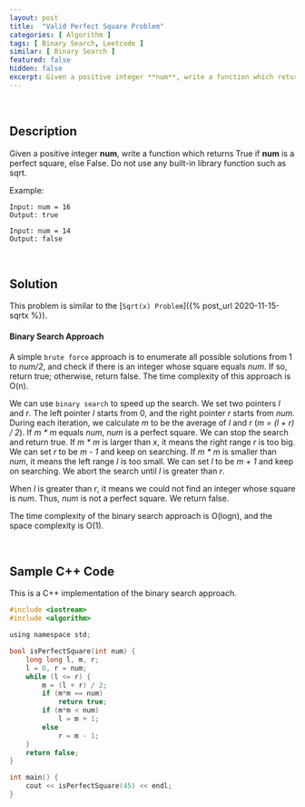 ```yaml
---
layout: post
title:  "Valid Perfect Square Problem"
categories: [ Algorithm ]
tags: [ Binary Search, Leetcode ]
similar: [ Binary Search ]
featured: false
hidden: false
excerpt: Given a positive integer **num**, write a function which returns True if **num** is a perfect square, else False.
---
```


<br />

## Description

Given a positive integer **num**, write a function which returns True if **num** is a perfect square,  else False. Do not use any built-in library function such as sqrt.


Example: 
```
Input: num = 16
Output: true

Input: num = 14
Output: false
```

<br />

## Solution

This problem is similar to the [`Sqrt(x) Problem`]({% post_url 2020-11-15-sqrtx %}).

#### Binary Search Approach

A simple `brute force` approach is to enumerate all possible solutions from 1 to *num/2*, and check if there is an integer whose square equals *num*. If so, return true; otherwise, return false. The time complexity of this approach is O(n).


We can use `binary search` to speed up the search. We set two pointers *l* and *r*. The left pointer *l* starts from 0, and the right pointer *r* starts from *num*. During each iteration, we calculate *m* to be the average of *l* and *r* (*m = (l + r) / 2*). If *m * m* equals *num*, *num* is a perfect square. We can stop the search and return true. If *m * m* is larger than *x*, it means the right range *r* is too big. We can set *r* to be *m - 1* and keep on searching. If *m * m* is smaller than *num*, it means the left range *l* is too small. We can set *l* to be *m + 1* and keep on searching. We abort the search until *l* is greater than *r*.

When *l* is greater than *r*, it means we could not find an integer whose square is *num*. Thus, *num* is not a perfect square. We return false.

The time complexity of the binary search approach is O(logn), and the space complexity is O(1).

<br />

## Sample C++ Code

This is a C++ implementation of the binary search approach.

```c
#include <iostream>
#include <algorithm>

using namespace std;

bool isPerfectSquare(int num) {
    long long l, m, r;
    l = 0, r = num;
    while (l <= r) {
        m = (l + r) / 2;
        if (m*m == num)
            return true;
        if (m*m < num)
            l = m + 1;
        else
            r = m - 1;
    }
    return false;
}

int main() {
    cout << isPerfectSquare(45) << endl;
}
```
